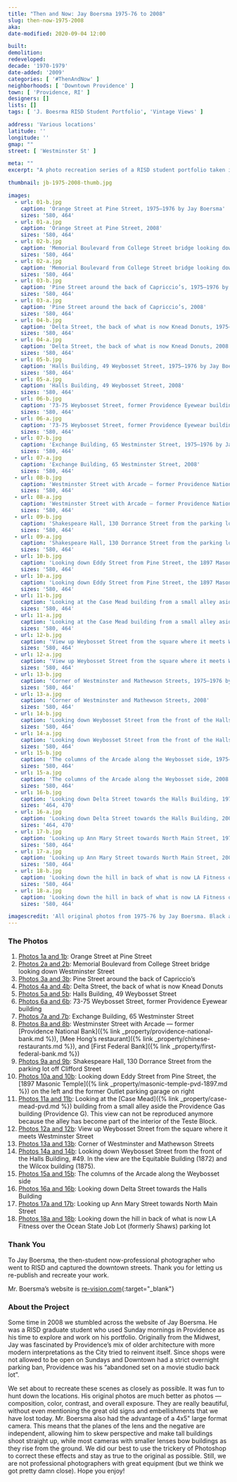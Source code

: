 ```yaml
---
title: "Then and Now: Jay Boersma 1975-76 to 2008"
slug: then-now-1975-2008
aka: 
date-modified: 2020-09-04 12:00

built: 
demolition: 
redeveloped: 
decade: '1970-1979'
date-added: '2009'
categories: [ '#ThenAndNow' ]
neighborhoods: [ 'Downtown Providence' ]
town: [ 'Providence, RI' ]
designers: []
lists: []
tags: [ 'J. Boesrma RISD Student Portfolio', 'Vintage Views' ]

address: 'Various locations'
latitude: ''
longitude: ''
gmap: ""
street: [ 'Westminster St' ]

meta: ""
excerpt: "A photo recreation series of a RISD student portfolio taken in 1975 and 1976 — recreated in 2008"

thumbnail: jb-1975-2008-thumb.jpg

images:
  - url: 01-b.jpg
    caption: 'Orange Street at Pine Street, 1975–1976 by Jay Boersma'
    sizes: '580, 464'
  - url: 01-a.jpg
    caption: 'Orange Street at Pine Street, 2008'
    sizes: '580, 464'
  - url: 02-b.jpg
    caption: 'Memorial Boulevard from College Street bridge looking down Westminster Street, 1975–1976 by Jay Boersma'
    sizes: '580, 464'
  - url: 02-a.jpg
    caption: 'Memorial Boulevard from College Street bridge looking down Westminster Street, 2008'
    sizes: '580, 464'
  - url: 03-b.jpg
    caption: 'Pine Street around the back of Capriccio’s, 1975–1976 by Jay Boersma'
    sizes: '580, 464'
  - url: 03-a.jpg
    caption: 'Pine Street around the back of Capriccio’s, 2008'
    sizes: '580, 464'
  - url: 04-b.jpg
    caption: 'Delta Street, the back of what is now Knead Donuts, 1975–1976 by Jay Boersma'
    sizes: '580, 464'
  - url: 04-a.jpg
    caption: 'Delta Street, the back of what is now Knead Donuts, 2008'
    sizes: '580, 464'
  - url: 05-b.jpg
    caption: 'Halls Building, 49 Weybosset Street, 1975–1976 by Jay Boersma'
    sizes: '580, 464'
  - url: 05-a.jpg
    caption: 'Halls Building, 49 Weybosset Street, 2008'
    sizes: '580, 464'
  - url: 06-b.jpg
    caption: '73-75 Weybosset Street, former Providence Eyewear building, 1975–1976 by Jay Boersma'
    sizes: '580, 464'
  - url: 06-a.jpg
    caption: '73-75 Weybosset Street, former Providence Eyewear building, 2008'
    sizes: '580, 464'
  - url: 07-b.jpg
    caption: 'Exchange Building, 65 Westminster Street, 1975–1976 by Jay Boersma'
    sizes: '580, 464'
  - url: 07-a.jpg
    caption: 'Exchange Building, 65 Westminster Street, 2008'
    sizes: '580, 464'
  - url: 08-b.jpg
    caption: 'Westminster Street with Arcade — former Providence National Bank, Mee Hong’s restaurant, and First Federal Bank, 1975–1976 by Jay Boersma'
    sizes: '580, 464'
  - url: 08-a.jpg
    caption: 'Westminster Street with Arcade — former Providence National Bank, Mee Hong’s restaurant, and First Federal Bank, 2008'
    sizes: '580, 464'
  - url: 09-b.jpg
    caption: 'Shakespeare Hall, 130 Dorrance Street from the parking lot off Clifford Street, 1975–1976 by Jay Boersma'
    sizes: '580, 464'
  - url: 09-a.jpg
    caption: 'Shakespeare Hall, 130 Dorrance Street from the parking lot off Clifford Street, 2008'
    sizes: '580, 464'
  - url: 10-b.jpg
    caption: 'Looking down Eddy Street from Pine Street, the 1897 Masonic Temple on the left and the former Outlet parking garage on right, 1975–1976 by Jay Boersma'
    sizes: '580, 464'
  - url: 10-a.jpg
    caption: 'Looking down Eddy Street from Pine Street, the 1897 Masonic Temple on the left and the former Outlet parking garage on right, 2008'
    sizes: '580, 464'
  - url: 11-b.jpg
    caption: 'Looking at the Case Mead building from a small alley aside the Providence Gas building (Providence G). This view can not be reproduced anymore because the alley has become part of the interior of the Teste Block, 1975–1976 by Jay Boersma'
    sizes: '580, 464'
  - url: 11-a.jpg
    caption: 'Looking at the Case Mead building from a small alley aside the Providence Gas building (Providence G). This view can not be reproduced anymore because the alley has become part of the interior of the Teste Block, 2008'
    sizes: '580, 464'
  - url: 12-b.jpg
    caption: 'View up Weybosset Street from the square where it meets Westminster Street, 1975–1976 by Jay Boersma'
    sizes: '580, 464'
  - url: 12-a.jpg
    caption: 'View up Weybosset Street from the square where it meets Westminster Street, 2008'
    sizes: '580, 464'
  - url: 13-b.jpg
    caption: 'Corner of Westminster and Mathewson Streets, 1975–1976 by Jay Boersma'
    sizes: '580, 464'
  - url: 13-a.jpg
    caption: 'Corner of Westminster and Mathewson Streets, 2008'
    sizes: '580, 464'
  - url: 14-b.jpg
    caption: 'Looking down Weybosset Street from the front of the Halls Building, #49. In the view are the Equitable Building (1872) and the Wilcox building (1875), 1975–1976 by Jay Boersma'
    sizes: '580, 464'
  - url: 14-a.jpg
    caption: 'Looking down Weybosset Street from the front of the Halls Building, #49. In the view are the Equitable Building (1872) and the Wilcox building (1875), 2008'
    sizes: '580, 464'
  - url: 15-b.jpg
    caption: 'The columns of the Arcade along the Weybosset side, 1975–1976 by Jay Boersma'
    sizes: '580, 464'
  - url: 15-a.jpg
    caption: 'The columns of the Arcade along the Weybosset side, 2008'
    sizes: '580, 464'
  - url: 16-b.jpg
    caption: 'Looking down Delta Street towards the Halls Building, 1975–1976 by Jay Boersma'
    sizes: '464, 470'
  - url: 16-a.jpg
    caption: 'Looking down Delta Street towards the Halls Building, 2008'
    sizes: '464, 470'
  - url: 17-b.jpg
    caption: 'Looking up Ann Mary Street towards North Main Street, 1975–1976 by Jay Boersma'
    sizes: '580, 464'
  - url: 17-a.jpg
    caption: 'Looking up Ann Mary Street towards North Main Street, 2008'
    sizes: '580, 464'
  - url: 18-b.jpg
    caption: 'Looking down the hill in back of what is now LA Fitness over the Ocean State Job Lot (formerly Shaws) parking lot, 1975–1976 by Jay Boersma'
    sizes: '580, 464'
  - url: 18-a.jpg
    caption: 'Looking down the hill in back of what is now LA Fitness over the Ocean State Job Lot (formerly Shaws) parking lot, 2008'
    sizes: '580, 464'

imagescredit: 'All original photos from 1975-76 by Jay Boersma. Black and white are 1975, color are 1976.'
---
```


### The Photos

1. [Photos 1a and 1b](#photo-01-b): Orange Street at Pine Street
1. [Photos 2a and 2b](#photo-02-b): Memorial Boulevard from College Street bridge looking down Westminster Street
1. [Photos 3a and 3b](#photo-03-b): Pine Street around the back of Capriccio’s
1. [Photos 4a and 4b](#photo-04-b): Delta Street, the back of what is now Knead Donuts
1. [Photos 5a and 5b](#photo-05-b): Halls Building, 49 Weybosset Street
1. [Photos 6a and 6b](#photo-06-b): 73-75 Weybosset Street, former Providence Eyewear building
1. [Photos 7a and 7b](#photo-07-b): Exchange Building, 65 Westminster Street
1. [Photos 8a and 8b](#photo-08-b): Westminster Street with Arcade — former [Providence National Bank]({% link _property/providence-national-bank.md %}), [Mee Hong’s restaurant]({% link _property/chinese-restaurants.md %}), and [First Federal Bank]({% link _property/first-federal-bank.md %})
1. [Photos 9a and 9b](#photo-09-b): Shakespeare Hall, 130 Dorrance Street from the parking lot off Clifford Street
1. [Photos 10a and 10b](#photo-10-b): Looking down Eddy Street from Pine Street, the [1897 Masonic Temple]({% link _property/masonic-temple-pvd-1897.md %}) on the left and the former Outlet parking garage on right
1. [Photos 11a and 11b](#photo-11-b): Looking at the [Case Mead]({% link _property/case-mead-pvd.md %}) building from a small alley aside the Providence Gas building (Providence G). This view can not be reproduced anymore because the alley has become part of the interior of the Teste Block.
1. [Photos 12a and 12b](#photo-12-b): View up Weybosset Street from the square where it meets Westminster Street
1. [Photos 13a and 13b](#photo-13-b): Corner of Westminster and Mathewson Streets
1. [Photos 14a and 14b](#photo-14-b): Looking down Weybosset Street from the front of the Halls Building, #49. In the view are the Equitable Building (1872) and the Wilcox building (1875).
1. [Photos 15a and 15b](#photo-15-b): The columns of the Arcade along the Weybosset side
1. [Photos 16a and 16b](#photo-16-b): Looking down Delta Street towards the Halls Building
1. [Photos 17a and 17b](#photo-17-b): Looking up Ann Mary Street towards North Main Street
1. [Photos 18a and 18b](#photo-18-b): Looking down the hill in back of what is now LA Fitness over the Ocean State Job Lot (formerly Shaws) parking lot


### Thank You

To Jay Boersma, the then-student now-professional photographer who went to <span class="abbr">RISD</span> and captured the downtown streets. Thank you for letting us re-publish and recreate your work. 

Mr. Boersma’s website is [re-vision.com](//www.re-vision.com){:target="_blank"}


### About the Project

Some time in 2008 we stumbled across the website of Jay Boersma. He was a <span class="abbr">RISD</span> graduate student who used Sunday mornings in Providence as his time to explore and work on his portfolio. Originally from the Midwest, Jay was fascinated by Providence’s mix of older architecture with more modern interpretations as the City tried to reinvent itself. Since shops were not allowed to be open on Sundays and Downtown had a strict overnight parking ban, Providence was his “abandoned set on a movie studio back lot”.

We set about to recreate these scenes as closely as possible. It was fun to hunt down the locations. His original photos are much better as photos — composition, color, contrast, and overall exposure. They are really beautiful, without even mentioning the great old signs and embellishments that we have lost today. Mr. Boersma also had the advantage of a 4x5" large format camera. This means that the planes of the lens and the negative are independent, allowing him to skew perspective and make tall buildings shoot straight up, while most cameras with smaller lenses bow buildings as they rise from the ground. We did our best to use the trickery of Photoshop to correct these effects and stay as true to the original as possible. Still, we are not professional photographers with great equipment (but we think we got pretty damn close). Hope you enjoy!
